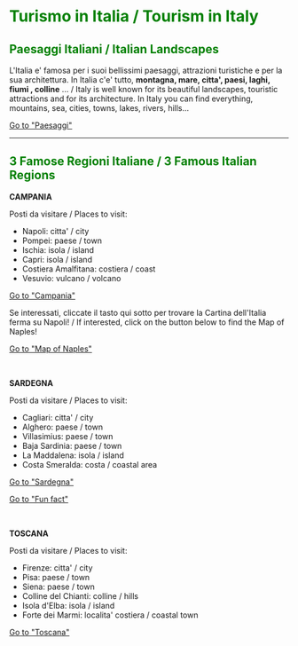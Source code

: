 <h1 style="color:green;"> Turismo in Italia / Tourism in Italy </h1>

<h2 style="color:green;"> Paesaggi Italiani / Italian Landscapes </h2>

<p> L'Italia e' famosa per i suoi bellissimi paesaggi, attrazioni turistiche e per la sua architettura. In Italia c'e' tutto, <strong>montagna, mare, citta', paesi, laghi, fiumi , colline</strong> ... / Italy is well known for its beautiful landscapes, touristic attractions and for its architecture. In Italy you can find everything, mountains, sea, cities, towns, lakes, rivers, hills... </p> 
  
<p>
<a style="float:right:" href="paesaggi.html" class="btn2">Go to "Paesaggi"</a>
</p>
<div style="clear.both;"> </div>

<hr>

<h2 style="color:green;"> 3 Famose Regioni Italiane / 3 Famous Italian Regions </h2>

<p> <strong> CAMPANIA </strong> </p>

<p> Posti da visitare / Places to visit: </p>

<ul style="list-style-type:disc">
  <li> Napoli: citta' / city </li>
  <li> Pompei: paese / town </li>
  <li> Ischia: isola / island </li>
  <li> Capri: isola / island </li>
  <li> Costiera Amalfitana: costiera / coast </li>
  <li> Vesuvio: vulcano / volcano </li>
</ul>

<p>
<a style="float:right:" href="imagescampania.html" class="btn2">Go to "Campania"</a>
</p>
<div style="clear.both;"> </div>

<p> Se interessati, cliccate il tasto qui sotto per trovare la Cartina dell'Italia ferma su Napoli! / If interested, click on the button below to find the Map of Naples! </p>

<p>
<a style="float:right:" href="map.html" class="btn2">Go to "Map of Naples"</a>
</p>
<div style="clear.both;"> </div>

<br>
<p> <strong> SARDEGNA </strong> </p>

<p> Posti da visitare / Places to visit: </p>

<ul style="list-style-type:disc">
  <li> Cagliari: citta' / city </li>
  <li> Alghero: paese / town </li>
  <li> Villasimius: paese / town </li>
  <li> Baja Sardinia: paese / town </li>
  <li> La Maddalena: isola / island </li>
  <li> Costa Smeralda: costa / coastal area </li>
</ul>

<p>
<a style="float:right:" href="imagessardinia.html" class="btn2">Go to "Sardegna"</a>
</p>
<div style="clear.both;"> </div>

<p>
<a style="float:right:" href="famousregions.html" class="btn2"> Go to "Fun fact" </a>
</p>
<div style="clear.both;"> </div>

<br>
<p> <strong> TOSCANA </strong> </p>

<p> Posti da visitare / Places to visit: </p>

<ul style="list-style-type:disc">
  <li> Firenze: citta' / city </li>
  <li> Pisa: paese / town </li>
  <li> Siena: paese / town </li>
  <li> Colline del Chianti: colline / hills </li>
  <li> Isola d'Elba: isola / island </li>
  <li> Forte dei Marmi: localita' costiera / coastal town </li>
</ul>

<p>
<a style="float:right:" href="imagestoscana.html" class="btn2">Go to "Toscana"</a>
</p>
<div style="clear.both;"> </div>







